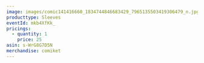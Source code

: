 ```yaml
---
image: images/comic141416660_1834744846683429_7965135503419306479_n.jpg
producttype: Sleeves
eventId: mkb4XfKk_
pricings:
  - quantity: 1
    price: 25
asin: s-WrG8G7D5N
merchandise: comiket
---
```

